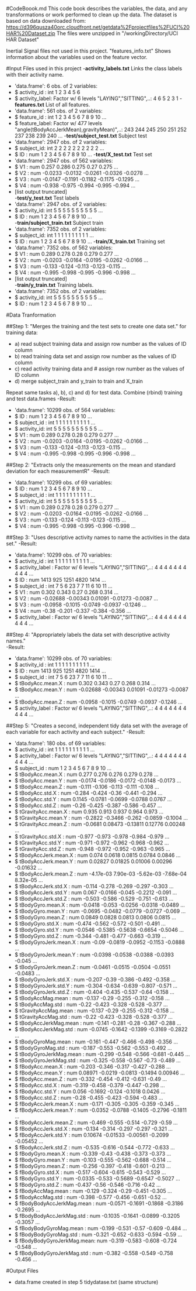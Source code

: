 #CodeBoook.md
This code book describes the variables, the data, and any transformations or work performed to clean up the data.
The dataset is based on data downloaded from:
https://d396qusza40orc.cloudfront.net/getdata%2Fprojectfiles%2FUCI%20HAR%20Dataset.zip 
The files were unzipped in "/workingDirectory/UCI HAR Dataset"
 
Inertial Signal files not used in this project.
"features_info.txt" Shows information about the variables used on the feature vector.                  

#Input Files used in this project
-**activity_labels.txt**   Links the class labels with their activity name.
-  'data.frame':	6 obs. of  2 variables:
-  $ activity_id   : int  1 2 3 4 5 6
-  $ activity_label: Factor w/ 6 levels "LAYING","SITTING",..: 4 6 5 2 3 1
-**features.txt**  List of all features.
-  'data.frame':	561 obs. of  2 variables:
-  $ feature_id   : int  1 2 3 4 5 6 7 8 9 10 ...
-  $ feature_label: Factor w/ 477 levels "angle(tBodyAccJerkMean),gravityMean)",..: 243 244 245   250 251 252 237 238 239 240 ...
-**test/subject_test.txt**  Subject test
-  'data.frame':	2947 obs. of  2 variables:
-  $ subject_id: int  2 2 2 2 2 2 2 2 2 2 ...
-  $ ID        : num  1 2 3 4 5 6 7 8 9 10 ...
-**test/X_test.txt** Test set
-  'data.frame':	2947 obs. of  562 variables:
-  $ V1  : num  0.257 0.286 0.275 0.27 0.275 ...
-  $ V2  : num  -0.0233 -0.0132 -0.0261 -0.0326 -0.0278 ...
-  $ V3  : num  -0.0147 -0.1191 -0.1182 -0.1175 -0.1295 ...
-  $ V4  : num  -0.938 -0.975 -0.994 -0.995 -0.994 ...
-  [list output truncated]                            
-**test/y_test.txt**  Test labels
-  'data.frame':	2947 obs. of  2 variables:
-  $ activity_id: int  5 5 5 5 5 5 5 5 5 5 ...
-  $ ID         : num  1 2 3 4 5 6 7 8 9 10 ...                          
-**train/subject_train.txt**    Subject train
-  'data.frame':	7352 obs. of  2 variables:
-  $ subject_id: int  1 1 1 1 1 1 1 1 1 1 ...
-  $ ID        : num  1 2 3 4 5 6 7 8 9 10 ...
-**train/X_train.txt** Training set
-  'data.frame':	7352 obs. of  562 variables:
-  $ V1  : num  0.289 0.278 0.28 0.279 0.277 ...
-  $ V2  : num  -0.0203 -0.0164 -0.0195 -0.0262 -0.0166 ...
-  $ V3  : num  -0.133 -0.124 -0.113 -0.123 -0.115 ...
-  $ V4  : num  -0.995 -0.998 -0.995 -0.996 -0.998 ...
-  [list output truncated]                       
-**train/y_train.txt**  Training labels.
-  'data.frame':	7352 obs. of  2 variables:
-  $ activity_id: int  5 5 5 5 5 5 5 5 5 5 ...
-  $ ID         : num  1 2 3 4 5 6 7 8 9 10 ...

#Data Tranformation

##Step 1: "Merges the training and the test sets to create one data set." 
for training data:
* a) read subject training data and assign row number as the values of ID column 
* b) read training data set and assign row number as the values of ID column 
* c) read activity training data and  # assign row number as the values of ID column 
* d) merge subject_train and y_train to train  and X_train                      	 	

Repeat same tasks a), b), c) and d) for test data. 
Combine (rbind) training and test data.frames
-Result: 
- 'data.frame':	10299 obs. of  564 variables:
- $ ID         : num  1 2 3 4 5 6 7 8 9 10 ...
- $ subject_id : int  1 1 1 1 1 1 1 1 1 1 ...
- $ activity_id: int  5 5 5 5 5 5 5 5 5 5 ...
- $ V1         : num  0.289 0.278 0.28 0.279 0.277 ...
- $ V2         : num  -0.0203 -0.0164 -0.0195 -0.0262 -0.0166 ...
- $ V3         : num  -0.133 -0.124 -0.113 -0.123 -0.115 ...
- $ V4         : num  -0.995 -0.998 -0.995 -0.996 -0.998 ...

##Step 2: "Extracts only the measurements on the mean and standard deviation for each measurementR" 
-Result:
- 'data.frame':	10299 obs. of  69 variables:
- $ ID         : num  1 2 3 4 5 6 7 8 9 10 ...
- $ subject_id : int  1 1 1 1 1 1 1 1 1 1 ...
- $ activity_id: int  5 5 5 5 5 5 5 5 5 5 ...
- $ V1         : num  0.289 0.278 0.28 0.279 0.277 ...
- $ V2         : num  -0.0203 -0.0164 -0.0195 -0.0262 -0.0166 ...
- $ V3         : num  -0.133 -0.124 -0.113 -0.123 -0.115 ...
- $ V4         : num  -0.995 -0.998 -0.995 -0.996 -0.998 ...

##Step 3: "Uses descriptive activity names to name the activities in the data set."
-Result:
- 'data.frame':	10299 obs. of  70 variables:
- $ activity_id   : int  1 1 1 1 1 1 1 1 1 1 ...
- $ activity_label           : Factor w/ 6 levels "LAYING","SITTING",..: 4 4 4 4 4 4 4 4 4 4 ...
- $ ID            : num  1413 925 1251 4820 1414 ...
- $ subject_id    : int  7 5 6 23 7 7 11 6 10 11 ...
- $ V1            : num  0.302 0.343 0.27 0.268 0.314 ...
- $ V2            : num  -0.02688 -0.00343 0.01091 -0.01273 -0.0087 ...
- $ V3            : num  -0.0958 -0.1015 -0.0749 -0.0937 -0.1246 ...
- $ V4            : num  -0.38 -0.201 -0.337 -0.384 -0.356 ...
- $ activity_label           : Factor w/ 6 levels "LAYING","SITTING",..: 4 4 4 4 4 4 4 4 4 4 ...

##Step 4: "Appropriately labels the data set with descriptive activity names."  
-Result:
- 'data.frame':	10299 obs. of  70 variables:
- $ activity_id              : int  1 1 1 1 1 1 1 1 1 1 ...
- $ ID                       : num  1413 925 1251 4820 1414 ...
- $ subject_id               : int  7 5 6 23 7 7 11 6 10 11 ...
- $ tBodyAcc.mean.X          : num  0.302 0.343 0.27 0.268 0.314 ...
- $ tBodyAcc.mean.Y          : num  -0.02688 -0.00343 0.01091 -0.01273 -0.0087 ...
- $ tBodyAcc.mean.Z          : num  -0.0958 -0.1015 -0.0749 -0.0937 -0.1246 ...
- $ activity_label           : Factor w/ 6 levels "LAYING","SITTING",..: 4 4 4 4 4 4 4 4 4 4 ...
 
##Step 5: "Creates a second, independent tidy data set with the average of each variable for each activity and each subject." 
-Result:
- 'data.frame':	180 obs. of  69 variables:
- $ activity_id              : int  1 1 1 1 1 1 1 1 1 1 ...
- $ activity_label           : Factor w/ 6 levels "LAYING","SITTING",..: 4 4 4 4 4 4 4 4 4 4 ...
- $ subject_id               : num  1 2 3 4 5 6 7 8 9 10 ...
- $ tBodyAcc.mean.X          : num  0.277 0.276 0.276 0.279 0.278 ...
- $ tBodyAcc.mean.Y          : num  -0.0174 -0.0186 -0.0172 -0.0148 -0.0173 ...
- $ tBodyAcc.mean.Z          : num  -0.111 -0.106 -0.113 -0.111 -0.108 ...
- $ tBodyAcc.std.X           : num  -0.284 -0.424 -0.36 -0.441 -0.294 ...
- $ tBodyAcc.std.Y           : num  0.1145 -0.0781 -0.0699 -0.0788 0.0767 ...
- $ tBodyAcc.std.Z           : num  -0.26 -0.425 -0.387 -0.586 -0.457 ...
- $ tGravityAcc.mean.X       : num  0.935 0.913 0.937 0.964 0.973 ...
- $ tGravityAcc.mean.Y       : num  -0.2822 -0.3466 -0.262 -0.0859 -0.1004 ...
- $ tGravityAcc.mean.Z       : num  -0.0681 0.08473 -0.13811 0.12776 0.00248 ...
- $ tGravityAcc.std.X        : num  -0.977 -0.973 -0.978 -0.984 -0.979 ...
- $ tGravityAcc.std.Y        : num  -0.971 -0.972 -0.962 -0.968 -0.962 ...
- $ tGravityAcc.std.Z        : num  -0.948 -0.972 -0.952 -0.963 -0.965 ...
- $ tBodyAccJerk.mean.X      : num  0.074 0.0618 0.0815 0.0784 0.0846 ...
- $ tBodyAccJerk.mean.Y      : num  0.02827 0.01825 0.01006 0.00296 -0.01632 ...
- $ tBodyAccJerk.mean.Z      : num  -4.17e-03 7.90e-03 -5.62e-03 -7.68e-04 8.32e-05 ...
- $ tBodyAccJerk.std.X       : num  -0.114 -0.278 -0.269 -0.297 -0.303 ...
- $ tBodyAccJerk.std.Y       : num  0.067 -0.0166 -0.045 -0.2212 -0.091 ...
- $ tBodyAccJerk.std.Z       : num  -0.503 -0.586 -0.529 -0.751 -0.613 ...
- $ tBodyGyro.mean.X         : num  -0.0418 -0.053 -0.0256 -0.0318 -0.0489 ...
- $ tBodyGyro.mean.Y         : num  -0.0695 -0.0482 -0.0779 -0.0727 -0.069 ...
- $ tBodyGyro.mean.Z         : num  0.0849 0.0828 0.0813 0.0806 0.0815 ...
- $ tBodyGyro.std.X          : num  -0.474 -0.562 -0.572 -0.501 -0.491 ...
- $ tBodyGyro.std.Y          : num  -0.0546 -0.5385 -0.5638 -0.6654 -0.5046 ...
- $ tBodyGyro.std.Z          : num  -0.344 -0.481 -0.477 -0.663 -0.319 ...
- $ tBodyGyroJerk.mean.X     : num  -0.09 -0.0819 -0.0952 -0.1153 -0.0888 ...
- $ tBodyGyroJerk.mean.Y     : num  -0.0398 -0.0538 -0.0388 -0.0393 -0.045 ...
- $ tBodyGyroJerk.mean.Z     : num  -0.0461 -0.0515 -0.0504 -0.0551 -0.0483 ...
- $ tBodyGyroJerk.std.X      : num  -0.207 -0.39 -0.386 -0.492 -0.358 ...
- $ tBodyGyroJerk.std.Y      : num  -0.304 -0.634 -0.639 -0.807 -0.571 ...
- $ tBodyGyroJerk.std.Z      : num  -0.404 -0.435 -0.537 -0.64 -0.158 ...
- $ tBodyAccMag.mean         : num  -0.137 -0.29 -0.255 -0.312 -0.158 ...
- $ tBodyAccMag.std          : num  -0.22 -0.423 -0.328 -0.528 -0.377 ...
- $ tGravityAccMag.mean      : num  -0.137 -0.29 -0.255 -0.312 -0.158 ...
- $ tGravityAccMag.std       : num  -0.22 -0.423 -0.328 -0.528 -0.377 ...
- $ tBodyAccJerkMag.mean     : num  -0.141 -0.281 -0.28 -0.367 -0.288 ...
- $ tBodyAccJerkMag.std      : num  -0.0745 -0.1642 -0.1399 -0.3169 -0.2822 ...
- $ tBodyGyroMag.mean        : num  -0.161 -0.447 -0.466 -0.498 -0.356 ...
- $ tBodyGyroMag.std         : num  -0.187 -0.553 -0.562 -0.553 -0.492 ...
- $ tBodyGyroJerkMag.mean    : num  -0.299 -0.548 -0.566 -0.681 -0.445 ...
- $ tBodyGyroJerkMag.std     : num  -0.325 -0.558 -0.567 -0.73 -0.489 ...
- $ fBodyAcc.mean.X          : num  -0.203 -0.346 -0.317 -0.427 -0.288 ...
- $ fBodyAcc.mean.Y          : num  0.08971 -0.0219 -0.0813 -0.1494 0.00946 ...
- $ fBodyAcc.mean.Z          : num  -0.332 -0.454 -0.412 -0.631 -0.49 ...
- $ fBodyAcc.std.X           : num  -0.319 -0.458 -0.379 -0.447 -0.298 ...
- $ fBodyAcc.std.Y           : num  0.056 -0.1692 -0.124 -0.1018 0.0426 ...
- $ fBodyAcc.std.Z           : num  -0.28 -0.455 -0.423 -0.594 -0.483 ...
- $ fBodyAccJerk.mean.X      : num  -0.171 -0.305 -0.305 -0.359 -0.345 ...
- $ fBodyAccJerk.mean.Y      : num  -0.0352 -0.0788 -0.1405 -0.2796 -0.1811 ...
- $ fBodyAccJerk.mean.Z      : num  -0.469 -0.555 -0.514 -0.729 -0.59 ...
- $ fBodyAccJerk.std.X       : num  -0.134 -0.314 -0.297 -0.297 -0.321 ...
- $ fBodyAccJerk.std.Y       : num  0.10674 -0.01533 -0.00561 -0.2099 -0.05452 ...
- $ fBodyAccJerk.std.Z       : num  -0.535 -0.616 -0.544 -0.772 -0.633 ...
- $ fBodyGyro.mean.X         : num  -0.339 -0.43 -0.438 -0.373 -0.373 ...
- $ fBodyGyro.mean.Y         : num  -0.103 -0.555 -0.562 -0.688 -0.514 ...
- $ fBodyGyro.mean.Z         : num  -0.256 -0.397 -0.418 -0.601 -0.213 ...
- $ fBodyGyro.std.X          : num  -0.517 -0.604 -0.615 -0.543 -0.529 ...
- $ fBodyGyro.std.Y          : num  -0.0335 -0.533 -0.5689 -0.6547 -0.5027 ...
- $ fBodyGyro.std.Z          : num  -0.437 -0.56 -0.546 -0.716 -0.42 ...
- $ fBodyAccMag.mean         : num  -0.129 -0.324 -0.29 -0.451 -0.305 ...
- $ fBodyAccMag.std          : num  -0.398 -0.577 -0.456 -0.651 -0.52 ...
- $ fBodyBodyAccJerkMag.mean : num  -0.0571 -0.1691 -0.1868 -0.3186 -0.2695 ...
- $ fBodyBodyAccJerkMag.std  : num  -0.1035 -0.1641 -0.0899 -0.3205 -0.3057 ...
- $ fBodyBodyGyroMag.mean    : num  -0.199 -0.531 -0.57 -0.609 -0.484 ...
- $ fBodyBodyGyroMag.std     : num  -0.321 -0.652 -0.633 -0.594 -0.59 ...
- $ fBodyBodyGyroJerkMag.mean: num  -0.319 -0.583 -0.608 -0.724 -0.548 ...
- $ fBodyBodyGyroJerkMag.std : num  -0.382 -0.558 -0.549 -0.758 -0.456 ...

#Output Files

- data.frame created in step 5 tidydatase.txt (same structure)